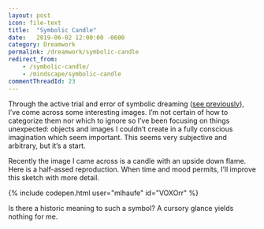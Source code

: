 ```yaml
---
layout: post
icon: file-text
title:  "Symbolic Candle"
date:   2019-06-02 12:00:00 -0600
category: Dreamwork
permalink: /dreamwork/symbolic-candle
redirect_from:
    - /symbolic-candle/
    - /mindscape/symbolic-candle
commentThreadId: 23
---
```


Through the active trial and error of symbolic dreaming ([see previously](/dreamwork/2019/06/02/rediscovering-the-self.html)), I’ve come across some interesting images. I’m not certain of how to categorize them nor which to ignore so I’ve been focusing on things unexpected: objects and images I couldn’t create in a fully conscious imagination which seem important. This seems very subjective and arbitrary, but it’s a start.

Recently the image I came across is a candle with an upside down flame. Here is a half-assed reproduction. When time and mood permits, I’ll improve this sketch with more detail.

{% include codepen.html user="mlhaufe" id="VOXOrr" %}

Is there a historic meaning to such a symbol? A cursory glance yields nothing for me.
